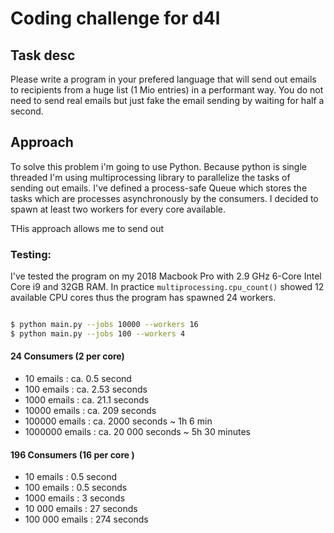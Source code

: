# Coding challenge for d4l 

## Task desc
Please write a program in your prefered language that will send out emails to recipients from a huge list (1 Mio entries) in a performant way. You do not need to send real emails but just fake the email sending by waiting for half a second.

## Approach

To solve this problem i'm going to use Python. 
Because python is single threaded I'm using multiprocessing library to parallelize the tasks of sending out emails.
I've defined a process-safe Queue which stores the tasks which are processes asynchronously by the consumers.
I decided to spawn at least two workers for every core available.

THis approach allows me to send out 


### Testing:

I've tested the program on my 2018 Macbook Pro with 2.9 GHz 6-Core Intel Core i9 and 32GB RAM. 
In practice ``` multiprocessing.cpu_count() ``` showed 12 available CPU cores thus the program has spawned 24 workers. 

```bash

$ python main.py --jobs 10000 --workers 16
$ python main.py --jobs 100 --workers 4

```


#### 24 Consumers (2 per core)

- 10 emails : ca. 0.5 second
- 100 emails : ca. 2.53 seconds
- 1000 emails : ca. 21.1 seconds
- 10000 emails : ca. 209 seconds
- 100000 emails : ca. 2000 seconds ~ 1h 6 min 
- 1000000 emails : ca. 20 000 seconds ~ 5h 30 minutes

#### 196 Consumers (16 per core )
- 10 emails : 0.5 second
- 100 emails : 0.5 seconds
- 1000 emails : 3 seconds
- 10 000 emails : 27 seconds
- 100 000 emails : 274 seconds
